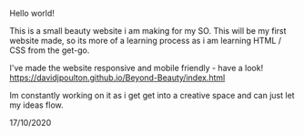 Hello world!

This is a small beauty website i am making for my SO. This will be my first website made, so its more of a learning process as i am 
learning HTML / CSS from the get-go.

I've made the website responsive and mobile friendly - have a look!
https://davidjpoulton.github.io/Beyond-Beauty/index.html

Im constantly working on it as i get get into a creative space and can just let my ideas flow.

17/10/2020
